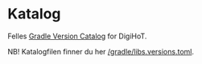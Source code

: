 # Katalog

Felles [Gradle Version Catalog](https://docs.gradle.org/current/userguide/platforms.html) for DigiHoT.

NB! Katalogfilen finner du her [/gradle/libs.versions.toml](/gradle/libs.versions.toml).
